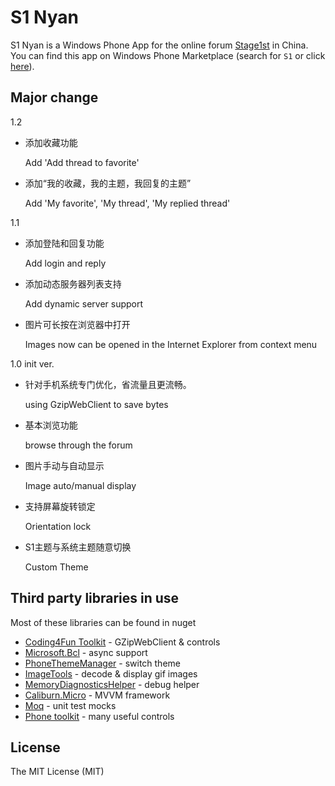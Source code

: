 ﻿# S1 Nyan

S1 Nyan is a Windows Phone App for the online forum [Stage1st](http://bbs.saraba1st.com/2b) in China. You can find this app on Windows Phone Marketplace (search for `S1` or click [here](http://www.windowsphone.com/s?appid=61790166-792c-493b-bcc2-a2f1506292f5)).

## Major change

1.2

* 添加收藏功能
	
	Add 'Add thread to favorite'

* 添加“我的收藏，我的主题，我回复的主题”

	Add 'My favorite', 'My thread', 'My replied thread'

1.1

* 添加登陆和回复功能

    Add login and reply

* 添加动态服务器列表支持

    Add dynamic server support

* 图片可长按在浏览器中打开

    Images now can be opened in the Internet Explorer from context menu


1.0 init ver.

* 针对手机系统专门优化，省流量且更流畅。

    using GzipWebClient to save bytes

* 基本浏览功能

    browse through the forum

* 图片手动与自动显示

    Image auto/manual display

* 支持屏幕旋转锁定

    Orientation lock

* S1主题与系统主题随意切换

    Custom Theme


## Third party libraries in use

Most of these libraries can be found in nuget

* [Coding4Fun Toolkit](http://coding4fun.codeplex.com/) - GZipWebClient & controls
* [Microsoft.Bcl](http://nuget.org/packages/Microsoft.Bcl/) - async support
* [PhoneThemeManager](http://github.com/jeffwilcox/wp-thememanager/) - switch theme
* [ImageTools](http://imagetools.codeplex.com/) - decode & display gif images
* [MemoryDiagnosticsHelper](http://nuget.org/packages/MemoryDiagnosticsHelper/) - debug helper
* [Caliburn.Micro](https://caliburnmicro.codeplex.com/) - MVVM framework
* [Moq](https://code.google.com/p/moq/) - unit test mocks
* [Phone toolkit](http://phone.codeplex.com/) - many useful controls

## License

The MIT License (MIT)
